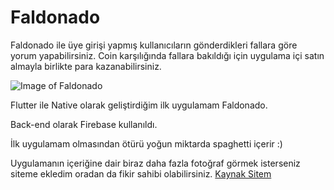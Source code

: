 # Faldonado

Faldonado ile üye girişi yapmış kullanıcıların gönderdikleri fallara göre yorum yapabilirsiniz. Coin karşılığında fallara bakıldığı için uygulama içi satın almayla birlikte para kazanabilirsiniz.

![Image of Faldonado](https://i.hizliresim.com/PRPQOW.png)

Flutter ile Native olarak geliştirdiğim ilk uygulamam Faldonado.

Back-end olarak Firebase kullanıldı.

İlk uygulamam olmasından ötürü yoğun miktarda spaghetti içerir :)

Uygulamanın içeriğine dair biraz daha fazla fotoğraf görmek isterseniz siteme ekledim oradan da fikir sahibi olabilirsiniz. 
[Kaynak Sitem](https://mertcankiyak.com/flutter-fal-uygulamasi-faldonado-firebase-ile/)
